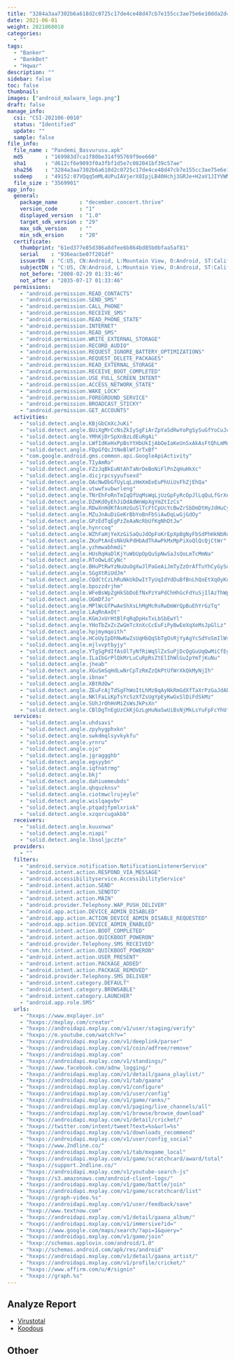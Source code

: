 ```yaml
---
title: "3284a3aa7302b6a618d2c0725c17de4ce48d47cb7e155cc3ae75e6e10dda2d44"
date: 2021-06-01
weight: 2021060010
categories:
  - ""
tags:
  - "Banker"
  - "BankBot"
  - "Hqwar"
description: ""
sidebar: false
toc: false
thumbnail: 
images: ["android_malware_logo.png"]
draft: false
manage_info:
  csi: "CSI-202106-0010"
  status: "Identified"
  update: ""
  sample: false
file_info:
  file_name : "Pandemi_Basvurusu.apk"
  md5       : "169983d7ca1f80be314f95769f9ee660"
  sha1	    : "d612cf6e9093f0a3fbf1d5e7c082041bf39c57ae"
  sha256    : "3284a3aa7302b6a618d2c0725c17de4ce48d47cb7e155cc3ae75e6e10dda2d44"
  ssdeep    : "49152:07VQqq5mML4UPuIAVjerX8IpjLB40Hchj3GRJe+H2aV1JIYVWMHJSBZGtIrXlEpo:07VHqQML4sZrNqPjr+RYYkBsyjmvrKf"
  file_size : "3569901"
app_info:
  general:
    package_name       : "december.concert.thrive"
    version_code       : "1"
    displayed_version  : "1.0"
    target_sdk_version : "29"
    max_sdk_version    : ""
    min_sdk_ersion     : "20"
  certificate:
    thumbprint: "61ed377e85d386a8dfee6b864bd85b0bfaa5af81"
    serial    : "936eacbe07f201df"
    issuerDN  : "C:US, CN:Android, L:Mountain View, O:Android, ST:California, OU:Android, email:android@android.com"
    subjectDN : "C:US, CN:Android, L:Mountain View, O:Android, ST:California, OU:Android, email:android@android.com"
    not_before: "2008-02-29 01:33:46"
    not_after : "2035-07-17 01:33:46"
  permissions:
    - "android.permission.READ_CONTACTS"
    - "android.permission.SEND_SMS"
    - "android.permission.CALL_PHONE"
    - "android.permission.RECEIVE_SMS"
    - "android.permission.READ_PHONE_STATE"
    - "android.permission.INTERNET"
    - "android.permission.READ_SMS"
    - "android.permission.WRITE_EXTERNAL_STORAGE"
    - "android.permission.RECORD_AUDIO"
    - "android.permission.REQUEST_IGNORE_BATTERY_OPTIMIZATIONS"
    - "android.permission.REQUEST_DELETE_PACKAGES"
    - "android.permission.READ_EXTERNAL_STORAGE"
    - "android.permission.RECEIVE_BOOT_COMPLETED"
    - "android.permission.USE_FULL_SCREEN_INTENT"
    - "android.permission.ACCESS_NETWORK_STATE"
    - "android.permission.WAKE_LOCK"
    - "android.permission.FOREGROUND_SERVICE"
    - "android.permission.BROADCAST_STICKY"
    - "android.permission.GET_ACCOUNTS"
  activities:
    - "solid.detect.angle.KBjGbCmXcJuKi"
    - "solid.detect.angle.BUiXgMrCcNsZkIySgFiArZpYaSdRwYoPgSySuGfYoCuJdLaEhXsDoYn"
    - "solid.detect.angle.YMhKjDrSpXnBzLdEuRgAi"
    - "solid.detect.angle.LWfIdKeHxPpBsYtHbUkIjAbOeIaKeUnSxAkAsFtQhLmMoOzPyBnSjCs"
    - "solid.detect.angle.FDpGfQcJtNeBlWfJrTxBf"
    - "com.google.android.gms.common.api.GoogleApiActivity"
    - "solid.detect.angle.TIyAmRo"
    - "solid.detect.angle.FZzJqBkEuNtAhTaNrDeBoNiFlPnZqHuHkXc"
    - "solid.detect.angle.dicjrpcsyyufsexd"
    - "solid.detect.angle.OAcNwDbGfUyLqLzHmXmEeEuPhUiUsFhZjEhQa"
    - "solid.detect.angle.utwwfxubwrleng"
    - "solid.detect.angle.TNrEhFoRnTmIqQfUqMsWqLjUzGpFyRcOpJlLqQuLfGrXeJcImWnKpPt"
    - "solid.detect.angle.DZmKdOyEhJiDdAdWnWpXgYmZtIzCs"
    - "solid.detect.angle.RDwXnHdKfAsHzGuSlTcFtCpUcYcBwZrSbDmDtHyJdHuCyWrGkBmBuXc"
    - "solid.detect.angle.MZuJnAuDiGeKrBbYoBnFbSiAwDqLwGjGdOy"
    - "solid.detect.angle.GPzEdTqEgPzZeAaNcRbUfKgNhDtJw"
    - "solid.detect.angle.hynrcoq"
    - "solid.detect.angle.WZhFaHjYeXzGiSaQuJdOpFoKrEpXpBgNyFbSdPhHkNbRu"
    - "solid.detect.angle.ZKoPtAnEsNkUkPdHbAdThAwPkMxMpPiXoQlQcQjCtWr"
    - "solid.detect.angle.yzhmwabhmdi"
    - "solid.detect.angle.HUsRqHaDlKjYuWbUpOpQuSpNwSaJsQoLmTcMmNa"
    - "solid.detect.angle.RToOwLdCyNc"
    - "solid.detect.angle.BHuPtRwYzNuUuOgXwJlPaGeAiJmTyZzOrAfTuYhCyGySdRqQtFgXiFj"
    - "solid.detect.angle.SGgXtRiUdJm"
    - "solid.detect.angle.CQdCtCzLhRuNkUkDwItTyUqIdYdDuBfBnLhQoEtXqOyKuQaRbTpHhIp"
    - "solid.detect.angle.bpozzdrjhm"
    - "solid.detect.angle.WFeBsWpZgHkSbDoEfNxPzYaPdChHhGcFdYuSjIlAzThWpBiLlMc"
    - "solid.detect.angle.UGmDfJo"
    - "solid.detect.angle.MPlWcGfPwAeShXsLhMgMcRsRwDmWrQpBuEhYrGzTq"
    - "solid.detect.angle.LAqRnAxOt"
    - "solid.detect.angle.KGmJxUrHtBlFqRqDpHxTxLbSbEwYl"
    - "solid.detect.angle.YHoTbZxZcZwGmTcXnXcCcEuFiPyBwEeXqXeMsJpGlLz"
    - "solid.detect.angle.hpjmymqoith"
    - "solid.detect.angle.HCoUyIpDhNwKwZsUqHbQqSbTgOsRjYyAgYcSdYoSmIlWsZuDoQtCcRh"
    - "solid.detect.angle.mjlvvptbyjy"
    - "solid.detect.angle.YTgSgPdIfAsOlTyNfRiWqSlZxSuPjDcQgGuUqQwMiCfEgEtYsFa"
    - "solid.detect.angle.ILaIbGrPlQkMrLuCuRpRsZtElIhWlGuIpYmTjKuNu"
    - "solid.detect.angle.jheab"
    - "solid.detect.angle.XGuSmSqHdLwNrCpTzRmZzQkPtUfWrXkQkMyNjIh"
    - "solid.detect.angle.ibnax"
    - "solid.detect.angle.XBtRdOw"
    - "solid.detect.angle.ZEuFcAjTdSgFhWoItLhMzBqAyNkRmGdXfTaXrPzGaJdAbXcBdJhGcLf"
    - "solid.detect.angle.NKlFaLiKpTsYcSzXfZsUgYpEyKwGxSlDiFdSkMz"
    - "solid.detect.angle.SUhJrOhHnMiZsWsJkPsXn"
    - "solid.detect.angle.CBlDgTnEgUzCkKjGzLgHuNaSwUiBsNjMkLsYuFpFcYhUfUy"
  services:
    - "solid.detect.angle.uhdsavi"
    - "solid.detect.angle.zpyhygphxkn"
    - "solid.detect.angle.swkdmqlsyvkykfu"
    - "solid.detect.angle.yrnru"
    - "solid.detect.angle.ojo"
    - "solid.detect.angle.jgraggghb"
    - "solid.detect.angle.egsyybn"
    - "solid.detect.angle.iqfnatrmg"
    - "solid.detect.angle.bkj"
    - "solid.detect.angle.dahiuemeubds"
    - "solid.detect.angle.qhquzknsv"
    - "solid.detect.angle.ciotmwclrujeyle"
    - "solid.detect.angle.wislqagvbv"
    - "solid.detect.angle.ptqadjfpmlxrixk"
    - "solid.detect.angle.xzqorcugakbb"
  receivers:
    - "solid.detect.angle.kuuxnwa"
    - "solid.detect.angle.niapi"
    - "solid.detect.angle.lbsoljpczte"
  providers:
    - ""
  filters:
    - "android.service.notification.NotificationListenerService"
    - "android.intent.action.RESPOND_VIA_MESSAGE"
    - "android.accessibilityservice.AccessibilityService"
    - "android.intent.action.SEND"
    - "android.intent.action.SENDTO"
    - "android.intent.action.MAIN"
    - "android.provider.Telephony.WAP_PUSH_DELIVER"
    - "android.app.action.DEVICE_ADMIN_DISABLED"
    - "android.app.action.ACTION_DEVICE_ADMIN_DISABLE_REQUESTED"
    - "android.app.action.DEVICE_ADMIN_ENABLED"
    - "android.intent.action.BOOT_COMPLETED"
    - "android.intent.action.QUICKBOOT_POWERON"
    - "android.provider.Telephony.SMS_RECEIVED"
    - "com.htc.intent.action.QUICKBOOT_POWERON"
    - "android.intent.action.USER_PRESENT"
    - "android.intent.action.PACKAGE_ADDED"
    - "android.intent.action.PACKAGE_REMOVED"
    - "android.provider.Telephony.SMS_DELIVER"
    - "android.intent.category.DEFAULT"
    - "android.intent.category.BROWSABLE"
    - "android.intent.category.LAUNCHER"
    - "android.app.role.SMS"
  urls:
    - "hxxps://www.mxplayer.in"
    - "hxxps://mxplay.com/creator"
    - "hxxps://androidapi.mxplay.com/v1/user/staging/verify"
    - "hxxps://m.youtube.com/watch?v="
    - "hxxps://androidapi.mxplay.com/v1/deeplink/parser"
    - "hxxps://androidapi.mxplay.com/v1/coin/adfree/remove"
    - "hxxps://androidapi.mxplay.com"
    - "hxxps://androidapi.mxplay.com/v1/standings/"
    - "hxxps://www.facebook.com/adnw_logging/"
    - "hxxps://androidapi.mxplay.com/v1/detail/gaana_playlist/"
    - "hxxps://androidapi.mxplay.com/v1/tab/gaana"
    - "hxxps://androidapi.mxplay.com/v1/configure"
    - "hxxps://androidapi.mxplay.com/v1/user/config"
    - "hxxps://androidapi.mxplay.com/v1/game/ranks/"
    - "hxxps://androidapi.mxplay.com/v1/paging/live_channels/all"
    - "hxxps://androidapi.mxplay.com/v1/browse/browse_download"
    - "hxxps://androidapi.mxplay.com/v1/detail/cricket/"
    - "hxxps://twitter.com/intent/tweet?text=%s&url=%s"
    - "hxxps://androidapi.mxplay.com/v1/downloads_recommend"
    - "hxxps://androidapi.mxplay.com/v1/user/config_social"
    - "hxxps://www.2ndline.co/"
    - "hxxps://androidapi.mxplay.com/v1/tab/mxgame_local"
    - "hxxps://androidapi.mxplay.com/v1/game/scratchcard/award/total"
    - "hxxps://support.2ndline.co/"
    - "hxxps://androidapi.mxplay.com/v1/youtube-search-js"
    - "hxxps://s3.amazonaws.com/android-client-logs/"
    - "hxxps://androidapi.mxplay.com/v1/game/battle/join"
    - "hxxps://androidapi.mxplay.com/v1/game/scratchcard/list"
    - "hxxps://graph-video.%s"
    - "hxxps://androidapi.mxplay.com/v1/user/feedback/save"
    - "hxxp://www.textnow.com"
    - "hxxps://androidapi.mxplay.com/v1/detail/gaana_album/"
    - "hxxps://androidapi.mxplay.com/v1/immersive?id="
    - "hxxps://www.google.com/maps/search/?api=1&query="
    - "hxxps://androidapi.mxplay.com/v1/game/join"
    - "hxxp://schemas.applovin.com/android/1.0"
    - "hxxp://schemas.android.com/apk/res/android"
    - "hxxps://androidapi.mxplay.com/v1/detail/gaana_artist/"
    - "hxxps://androidapi.mxplay.com/v1/profile/cricket/"
    - "hxxps://www.affirm.com/u/#/signin"
    - "hxxps://graph.%s"
---
```


## Analyze Report

- [Virustotal](https://www.virustotal.com/gui/file/3284a3aa7302b6a618d2c0725c17de4ce48d47cb7e155cc3ae75e6e10dda2d44)
- [Koodous](https://koodous.com/apks/3284a3aa7302b6a618d2c0725c17de4ce48d47cb7e155cc3ae75e6e10dda2d44)

## Othoer
